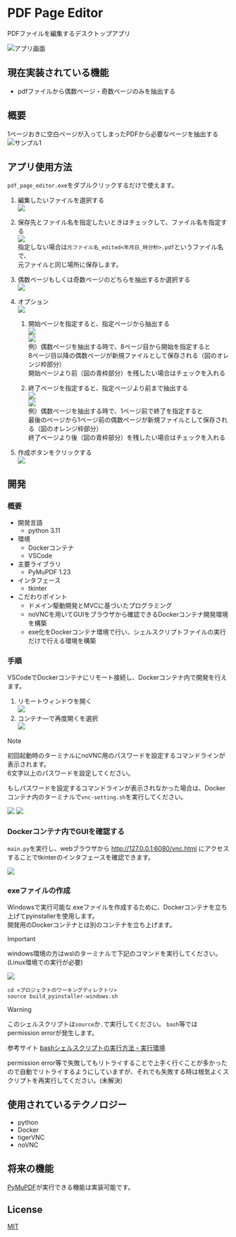 # PDF Page Editor
PDFファイルを編集するデスクトップアプリ

![アプリ画面](image/app_top.png)

## 現在実装されている機能
- pdfファイルから偶数ページ・奇数ページのみを抽出する

## 概要
1ページおきに空白ページが入ってしまったPDFから必要なページを抽出する
![サンプル1](image/about1.png)

## アプリ使用方法
`pdf_page_editor.exe`をダブルクリックするだけで使えます。

1. 編集したいファイルを選択する<br>
![](image/use1.png)

2. 保存先とファイル名を指定したいときはチェックして、ファイル名を指定する<br>
![](image/use2.png)<br>
指定しない場合は`元ファイル名_edited<年月日_時分秒>.pdf`というファイル名で、<br>
元ファイルと同じ場所に保存します。

3. 偶数ページもしくは奇数ページのどちらを抽出するか選択する<br>
![](image/use3.png)

4. オプション<br>
![](image/use4.png)<br>

   1. 開始ページを指定すると、指定ページから抽出する<br>
     ![](image/use6.png)<br>
     ![](image/use5.png)<br>
     例）偶数ページを抽出する時で、8ページ目から開始を指定すると<br>
     8ページ目以降の偶数ページが新規ファイルとして保存される（図のオレンジ枠部分）<br>
     開始ページより前（図の青枠部分）を残したい場合はチェックを入れる<br>
      
   2. 終了ページを指定すると、指定ページより前まで抽出する<br>
     ![](image/use7.png)<br>
     ![](image/use8.png)<br>
     例）偶数ページを抽出する時で、1ページ前で終了を指定すると<br>
     最後のページから1ページ前の偶数ページが新規ファイルとして保存される（図のオレンジ枠部分）<br>
     終了ページより後（図の青枠部分）を残したい場合はチェックを入れる

5. 作成ボタンをクリックする<br>
![](image/use9.png)

## 開発
### 概要
- 開発言語
  - python 3.11
- 環境
  - Dockerコンテナ
  - VSCode
- 主要ライブラリ
  - PyMuPDF 1.23
- インタフェース
  - tkinter
- こだわりポイント
  - ドメイン駆動開発とMVCに基づいたプログラミング
  - noVNCを用いてGUIをブラウザから確認できるDockerコンテナ開発環境を構築
  - exe化をDockerコンテナ環境で行い、シェルスクリプトファイルの実行だけで行える環境を構築

### 手順
VSCodeでDockerコンテナにリモート接続し、Dockerコンテナ内で開発を行えます。
1. リモートウィンドウを開く<br>
![](image/dev1.png)<br>
1. コンテナ―で再度開くを選択<br>
![](image/dev2.png)<br>

> [!NOTE]
> 初回起動時のターミナルにnoVNC用のパスワードを設定するコマンドラインが表示されます。<br>
> 6文字以上のパスワードを設定してください。
>
> もしパスワードを設定するコマンドラインが表示されなかった場合は、Dockerコンテナ内のターミナルで`vnc-setting.sh`を実行してください。

![](image/dev5.png)
![](image/dev4.png)

### Dockerコンテナ内でGUIを確認する
`main.py`を実行し、webブラウザから http://127.0.0.1:6080/vnc.html にアクセスすることでtkinterのインタフェースを確認できます。

![](image/dev3.png)

### exeファイルの作成
Windowsで実行可能な.exeファイルを作成するために、Dockerコンテナを立ち上げてpyinstallerを使用します。<br>
開発用のDockerコンテナとは別のコンテナを立ち上げます。

> [!IMPORTANT]
> windows環境の方はwslのターミナルで下記のコマンドを実行してください。<br>
> (Linux環境での実行が必要)

![](image/dev6.png)

```
cd <プロジェクトのワーキングディレクトリ>
source build_pyinstaller-windows.sh
```

> [!WARNING]
> このシェルスクリプトは`source`か`.`で実行してください。
> `bash`等ではpermission errorが発生します。
>
> 参考サイト
> [bashシェルスクリプトの実行方法・実行環境](https://www.kenschool.jp/blog/?p=4499)
>
> permission error等で失敗してもリトライすることで上手く行くことが多かったので自動でリトライするようにしていますが、それでも失敗する時は根気よくスクリプトを再実行してください。(未解決)

## 使用されているテクノロジー
- python
- Docker
- tigerVNC
- noVNC

## 将来の機能
[PyMuPDF](https://pymupdf.readthedocs.io/ja/latest/index.html)が実行できる機能は実装可能です。

## License
[MIT](/LICENSE)
